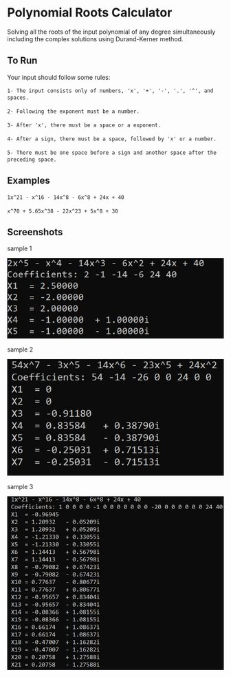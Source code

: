 
# Polynomial Roots Calculator

Solving all the roots of the input polynomial of any degree simultaneously including the complex solutions
using Durand-Kerner method.

## To Run
Your input should follow some rules:

    1- The input consists only of numbers, 'x', '+', '-', '.', '^', and spaces.

    2- Following the exponent must be a number.

    3- After 'x', there must be a space or a exponent.

    4- After a sign, there must be a space, followed by 'x' or a number.

    5- There must be one space before a sign and another space after the preceding space. 
## Examples

    1x^21 - x^16 - 14x^8 - 6x^8 + 24x + 40

    x^70 + 5.65x^38 - 22x^23 + 5x^8 + 30

## Screenshots

sample 1

![App Screenshot](https://github.com/MostafaWahiep/Polynomial-Roots-Calculator/blob/main/Screenshots/Sample%201.PNG?raw=true)

sample 2

![App Screenshot](https://github.com/MostafaWahiep/Polynomial-Roots-Calculator/blob/main/Screenshots/Sample%202.PNG?raw=true)

sample 3

![App Screenshot](https://github.com/MostafaWahiep/Polynomial-Roots-Calculator/blob/main/Screenshots/Sample%203.PNG?raw=true)
